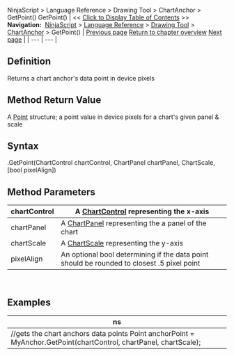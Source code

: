 ﻿
NinjaScript > Language Reference > Drawing Tool > ChartAnchor > GetPoint()
GetPoint()
| << [Click to Display Table of Contents](getpoint.md) >> **Navigation:**     [NinjaScript](ninjascript-1.md) > [Language Reference](language_reference_wip-1.md) > [Drawing Tool](drawing_tools-1.md) > [ChartAnchor](chartanchor-1.md) > GetPoint() | [Previous page](drawnonbar-1.md) [Return to chapter overview](chartanchor-1.md) [Next page](isbrowsable-1.md) |
| --- | --- |
## Definition
Returns a chart anchor's data point in device pixels
 
## Method Return Value
A [Point](https://msdn.microsoft.com/en-us/library/system.drawing.point%28v=vs.110%29.aspx) structure; a point value in device pixels for a chart's given panel & scale 
## 
## Syntax
<chartAnchor>.GetPoint(ChartControl chartControl, ChartPanel chartPanel, ChartScale, [bool pixelAlign])
## 
## Method Parameters
| chartControl | A [ChartControl](chartcontrol-1.md) representing the x-axis |
| --- | --- |
| chartPanel | A [ChartPanel](chartpanel-1.md) representing the a panel of the chart |
| chartScale | A [ChartScale](chartscale-1.md) representing the y-axis |
| pixelAlign | An optional bool determining if the data point should be rounded to closest .5 pixel point |
 
## 
## Examples
| ns |
| --- |
| //gets the chart anchors data points Point anchorPoint = MyAnchor.GetPoint(chartControl, chartPanel, chartScale); |

